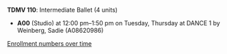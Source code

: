 **TDMV 110**: Intermediate Ballet (4 units)

- **A00** (Studio) at 12:00 pm–1:50 pm on Tuesday, Thursday at DANCE 1 by Weinberg, Sadie (A08620986)

[Enrollment numbers over time](./TDMV110.tsv)
